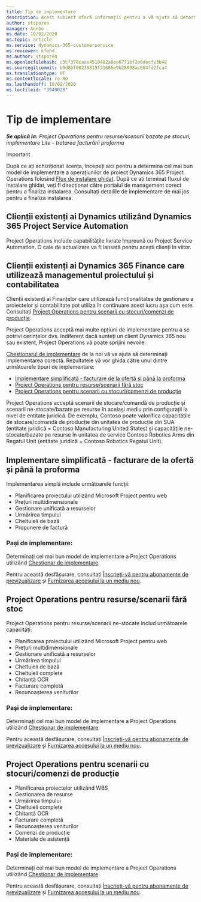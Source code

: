 ```yaml
---
title: Tip de implementare
description: Acest subiect oferă informații pentru a vă ajuta să determinați tipul corect de implementare a operațiunilor de proiect pentru compania dvs.
author: stsporen
manager: Annbe
ms.date: 10/02/2020
ms.topic: article
ms.service: dynamics-365-customerservice
ms.reviewer: kfend
ms.author: stsporen
ms.openlocfilehash: c3cf378caae4510482a8ee6771bf2e6decfe3b48
ms.sourcegitcommit: b9d8bf00239815f31686e9b28998ac684fd2fca4
ms.translationtype: HT
ms.contentlocale: ro-RO
ms.lasthandoff: 10/02/2020
ms.locfileid: "3949028"
---
```

# <a name="deployment-types"></a>Tip de implementare

_**Se aplică la:** Project Operations pentru resurse/scenarii bazate pe stocuri, implementare Lite - tratarea facturării proforma_

> [!IMPORTANT]
> După ce ați achiziționat licența, începeți aici pentru a determina cel mai bun model de implementare a operațiunilor de proiect Dynamics 365 Project Operations folosind [Flux de instalare ghidat](https://aka.ms/provisionprojectoperations).
> După ce ați terminat fluxul de instalare ghidat, veți fi direcționat către portalul de management corect pentru a finaliza instalarea. Consultați detaliile de implementare de mai jos pentru a finaliza instalarea.


## <a name="existing-customers-of-dynamics-using-dynamics-365-project-service-automation"></a>Clienții existenți ai Dynamics utilizând Dynamics 365 Project Service Automation
Project Operations include capabilitățile livrate împreună cu Project Service Automation. O cale de actualizare va fi lansată pentru acești clienți în viitor.

## <a name="existing-customers-of-dynamics-365-finance-using-project-management-and-accounting"></a>Clienții existenți ai Dynamics 365 Finance care utilizează managementul proiectului și contabilitatea 

Clienții existenți ai Finanțelor care utilizează funcționalitatea de gestionare a proiectelor și contabilitate pot utiliza în continuare acest lucru așa cum este. Consultați [Project Operations pentru scenarii cu stocuri/comenzi de producție](#pma).

Project Operations acceptă mai multe opțiuni de implementare pentru a se potrivi cerințelor dvs. Indiferent dacă sunteți un client Dynamics 365 nou sau existent, Project Operations vă poate sprijini nevoile.

[Chestionarul de implementare](https://aka.ms/provisionprojectoperations) de la noi vă va ajuta să determinați implementarea corectă. Rezultatele vă vor ghida către unul dintre următoarele tipuri de implementare:

- [Implementare simplificată - facturare de la ofertă și până la proforma](#lite)
- [Project Operations pentru resurse/scenarii fără stoc](#integrated)
- [Project Operations pentru scenarii cu stocuri/comenzi de producție](#pma)

Project Operations acceptă scenarii de stocare/comandă de producție și scenarii ne-stocate/bazate pe resurse în același mediu prin configurații la nivel de entitate juridică. De exemplu, Contoso poate valorifica capacitățile de stocare/comandă de producție din unitatea de producție din SUA (entitate juridică = Contoso Manufacturing United States) și capacitățile ne-stocate/bazate pe resurse în unitatea de service Contoso Robotics Arms din Regatul Unit (entitate juridică = Contoso Robotics Regatul Unit).

## <a name="a-namelitelite-deployment---deal-to-proforma-invoicing"></a><a name="lite"><a/>Implementare simplificată - facturare de la ofertă și până la proforma
Implementarea simplă include următoarele funcții:

- Planificarea proiectului utilizând Microsoft Project pentru web
- Prețuri multidimensionale
- Gestionare unificată a resurselor
- Urmărirea timpului
- Cheltuieli de bază
- Propunere de factură

### <a name="deployment-steps"></a>Pași de implementare:
Determinați cel mai bun model de implementare a Project Operations utilizând [Chestionar de implementare](https://aka.ms/provisionprojectoperations).

Pentru această desfășurare, consultați [Înscrieți-vă pentru abonamente de previzualizare](lite-preview-subscription-sign-up.md) și [Furnizarea accesului la un mediu nou](lite-deployment.md). 


## <a name="a-nameintegratedproject-operations-for-resourcenon-stocked-scenarios"></a><a name="integrated"><a/>Project Operations pentru resurse/scenarii fără stoc
Project Operations pentru resurse/scenarii ne-stocate includ următoarele capacități:
  
- Planificarea proiectului utilizând Microsoft Project pentru web
- Prețuri multidimensionale
- Gestionare unificată a resurselor
- Urmărirea timpului
- Cheltuieli de bază
- Cheltuieli complete
- Chitanță OCR
- Facturare completă
- Recunoașterea veniturilor

### <a name="deployment-steps"></a>Pași de implementare:
Determinați cel mai bun model de implementare a Project Operations utilizând [Chestionar de implementare](https://aka.ms/provisionprojectoperations).

Pentru această desfășurare, consultați [Înscrieți-vă pentru abonamente de previzualizare](resource-sign-up-preview-subscription.md) și [Furnizarea accesului la un mediu nou](resource-provision-new-environment.md). 


## <a name="project-operations-for-stockedproduction-order-scenarios"></a><a name="pma"></a>Project Operations pentru scenarii cu stocuri/comenzi de producție

- Planificarea proiectelor utilizând WBS
- Gestionarea de resurse
- Urmărirea timpului
- Cheltuieli complete
- Chitanță OCR
- Facturare completă
- Recunoașterea veniturilor
- Comenzi de producție
- Materiale de asistență

### <a name="deployment-steps"></a>Pași de implementare:
Determinați cel mai bun model de implementare a Project Operations utilizând [Chestionar de implementare](https://aka.ms/provisionprojectoperations).

Pentru această desfășurare, consultați [Înscrieți-vă pentru abonamente de previzualizare](https://docs.microsoft.com/dynamics365/fin-ops-core/dev-itpro/dev-tools/sign-up-preview-subscription?toc=/dynamics365/finance/toc.json) și [Furnizarea accesului la un mediu nou](https://docs.microsoft.com/dynamics365/fin-ops-core/dev-itpro/deployment/deploy-demo-environment?toc=/dynamics365/finance/toc.json). 



